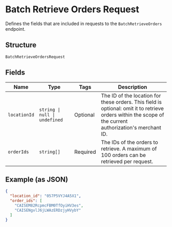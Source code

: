 <!-- Optimized: 2025-10-06 -->
<!-- RPM: 1.6.2.1.1.6.2.1_batch-retrieve-orders-request_20251006 -->
<!-- Session: E2E RPM DNA Application -->
<!-- AOM: RND (Reggie & Dro) -->
<!-- COI: TECHNOLOGY -->
<!-- RPM: HIGH -->
<!-- ACTION: BUILD -->


# Batch Retrieve Orders Request

Defines the fields that are included in requests to the
`BatchRetrieveOrders` endpoint.

## Structure

`BatchRetrieveOrdersRequest`

## Fields

| Name | Type | Tags | Description |
|  --- | --- | --- | --- |
| `locationId` | `string \| null \| undefined` | Optional | The ID of the location for these orders. This field is optional: omit it to retrieve<br>orders within the scope of the current authorization's merchant ID. |
| `orderIds` | `string[]` | Required | The IDs of the orders to retrieve. A maximum of 100 orders can be retrieved per request. |

## Example (as JSON)

```json
{
  "location_id": "057P5VYJ4A5X1",
  "order_ids": [
    "CAISEM82RcpmcFBM0TfOyiHV3es",
    "CAISENgvlJ6jLWAzERDzjyHVybY"
  ]
}
```
